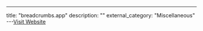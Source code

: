 ---
title: "breadcrumbs.app"
description: ""
external_category: "Miscellaneous"
---[Visit Website](https://www.breadcrumbs.app/)

